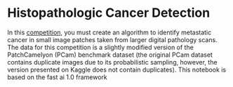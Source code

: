 # Histopathologic Cancer Detection
In this [competition](https://www.kaggle.com/c/histopathologic-cancer-detection/overview), you must create an algorithm to identify metastatic cancer in small image patches taken from larger digital pathology scans. The data for this competition is a slightly modified version of the PatchCamelyon (PCam) benchmark dataset (the original PCam dataset contains duplicate images due to its probabilistic sampling, however, the version presented on Kaggle does not contain duplicates). This notebook is based on the fast ai 1.0 framework 
